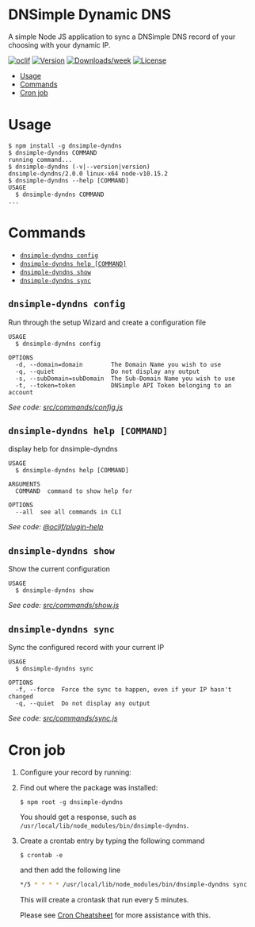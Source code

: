 DNSimple Dynamic DNS
===============

A simple Node JS application to sync a DNSimple DNS record of your choosing with your dynamic IP.

[![oclif](https://img.shields.io/badge/cli-oclif-brightgreen.svg)](https://oclif.io)
[![Version](https://img.shields.io/npm/v/dnsimple-dyndns.svg)](https://npmjs.org/package/dnsimple-dyndns)
[![Downloads/week](https://img.shields.io/npm/dw/dnsimple-dyndns.svg)](https://npmjs.org/package/dnsimple-dyndns)
[![License](https://img.shields.io/npm/l/dnsimple-dyndns.svg)](https://github.com/MatthewBooth/dnsimple-dyndns/blob/master/package.json)

<!-- toc -->
* [Usage](#usage)
* [Commands](#commands)
* [Cron job](#cron-job)
<!-- tocstop -->
# Usage
<!-- usage -->
```sh-session
$ npm install -g dnsimple-dyndns
$ dnsimple-dyndns COMMAND
running command...
$ dnsimple-dyndns (-v|--version|version)
dnsimple-dyndns/2.0.0 linux-x64 node-v10.15.2
$ dnsimple-dyndns --help [COMMAND]
USAGE
  $ dnsimple-dyndns COMMAND
...
```
<!-- usagestop -->
# Commands
<!-- commands -->
* [`dnsimple-dyndns config`](#dnsimple-dyndns-config)
* [`dnsimple-dyndns help [COMMAND]`](#dnsimple-dyndns-help-command)
* [`dnsimple-dyndns show`](#dnsimple-dyndns-show)
* [`dnsimple-dyndns sync`](#dnsimple-dyndns-sync)

## `dnsimple-dyndns config`

Run through the setup Wizard and create a configuration file

```
USAGE
  $ dnsimple-dyndns config

OPTIONS
  -d, --domain=domain        The Domain Name you wish to use
  -q, --quiet                Do not display any output
  -s, --subDomain=subDomain  The Sub-Domain Name you wish to use
  -t, --token=token          DNSimple API Token belonging to an account
```

_See code: [src/commands/config.js](https://github.com/MatthewBooth/dnsimple-dyndns/blob/v2.0.0/src/commands/config.js)_

## `dnsimple-dyndns help [COMMAND]`

display help for dnsimple-dyndns

```
USAGE
  $ dnsimple-dyndns help [COMMAND]

ARGUMENTS
  COMMAND  command to show help for

OPTIONS
  --all  see all commands in CLI
```

_See code: [@oclif/plugin-help](https://github.com/oclif/plugin-help/blob/v2.1.6/src/commands/help.ts)_

## `dnsimple-dyndns show`

Show the current configuration

```
USAGE
  $ dnsimple-dyndns show
```

_See code: [src/commands/show.js](https://github.com/MatthewBooth/dnsimple-dyndns/blob/v2.0.0/src/commands/show.js)_

## `dnsimple-dyndns sync`

Sync the configured record with your current IP

```
USAGE
  $ dnsimple-dyndns sync

OPTIONS
  -f, --force  Force the sync to happen, even if your IP hasn't changed
  -q, --quiet  Do not display any output
```

_See code: [src/commands/sync.js](https://github.com/MatthewBooth/dnsimple-dyndns/blob/v2.0.0/src/commands/sync.js)_
<!-- commandsstop -->

# Cron job
1. Configure your record by running:
        
2. Find out where the package was installed:

    ```sh-session
    $ npm root -g dnsimple-dyndns
    ```
    
    You should get a response, such as `/usr/local/lib/node_modules/bin/dnsimple-dyndns`.

3. Create a crontab entry by typing the following command
    ```sh-session
    $ crontab -e
    ```
    
    and then add the following line

    ```bash
    */5 * * * * /usr/local/lib/node_modules/bin/dnsimple-dyndns sync
    ```
    
    This will create a crontask that run every 5 minutes. 
    
    Please see [Cron Cheatsheet](https://devhints.io/cron) for more assistance with this.
